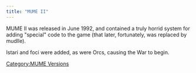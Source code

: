 ```yaml
---
title: "MUME II"
---
```


MUME II was released in June 1992, and contained a truly horrid system
for adding "special" code to the game (that later, fortunately, was
replaced by mudlle).

Istari and foci were added, as were Orcs, causing the War to begin.

[Category:MUME Versions](Category:MUME_Versions "wikilink")